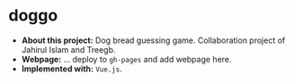 # doggo

* **About this project:** Dog bread guessing game. Collaboration project of Jahirul Islam and Treegb.
* **Webpage:** ... deploy to <code>gh-pages</code> and add webpage here.
* **Implemented with:** <code>Vue.js</code>.
